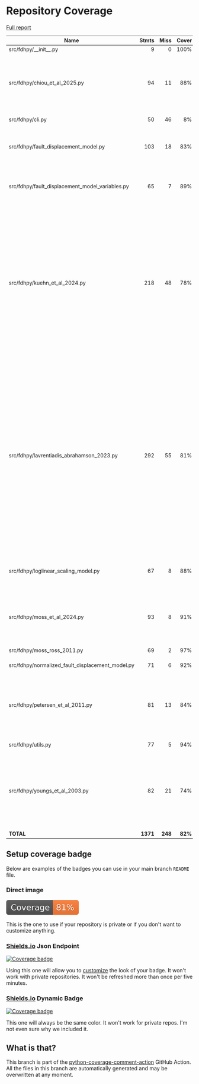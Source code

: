 # Repository Coverage

[Full report](https://htmlpreview.github.io/?https://github.com/asarmy/fdhpy/blob/coverage-data-branch/htmlcov/index.html)

| Name                                                |    Stmts |     Miss |   Cover |   Missing |
|---------------------------------------------------- | -------: | -------: | ------: | --------: |
| src/fdhpy/\_\_init\_\_.py                           |        9 |        0 |    100% |           |
| src/fdhpy/chiou\_et\_al\_2025.py                    |       94 |       11 |     88% |100, 107-108, 137-140, 204-207, 251, 255 |
| src/fdhpy/cli.py                                    |       50 |       46 |      8% |    29-113 |
| src/fdhpy/fault\_displacement\_model.py             |      103 |       18 |     83% |76, 79-93, 99, 148, 194, 240, 288 |
| src/fdhpy/fault\_displacement\_model\_variables.py  |       65 |        7 |     89% |101-107, 157-158, 182-183 |
| src/fdhpy/kuehn\_et\_al\_2024.py                    |      218 |       48 |     78% |119-120, 137-144, 173-174, 178-191, 212-238, 244, 250, 306-309, 472-478, 508-511, 536, 541-546, 615, 625, 629 |
| src/fdhpy/lavrentiadis\_abrahamson\_2023.py         |      292 |       55 |     81% |112-113, 132, 135-136, 146-153, 165-168, 189-192, 271-274, 312-315, 325-328, 407, 427-430, 480-481, 601, 619-629, 639-640, 677, 686, 690 |
| src/fdhpy/loglinear\_scaling\_model.py              |       67 |        8 |     88% |37, 51-56, 127, 133, 165, 170 |
| src/fdhpy/moss\_et\_al\_2024.py                     |       93 |        8 |     91% |106-107, 125, 132-133, 244, 260, 273 |
| src/fdhpy/moss\_ross\_2011.py                       |       69 |        2 |     97% |  198, 211 |
| src/fdhpy/normalized\_fault\_displacement\_model.py |       71 |        6 |     92% |41, 43-48, 96 |
| src/fdhpy/petersen\_et\_al\_2011.py                 |       81 |       13 |     84% |113-117, 130-134, 188-193, 223-226, 264, 268 |
| src/fdhpy/utils.py                                  |       77 |        5 |     94% |39-41, 62, 139 |
| src/fdhpy/youngs\_et\_al\_2003.py                   |       82 |       21 |     74% |113-117, 123-125, 152-159, 163-170, 202-205, 218, 231 |
|                                           **TOTAL** | **1371** |  **248** | **82%** |           |


## Setup coverage badge

Below are examples of the badges you can use in your main branch `README` file.

### Direct image

[![Coverage badge](https://raw.githubusercontent.com/asarmy/fdhpy/coverage-data-branch/badge.svg)](https://htmlpreview.github.io/?https://github.com/asarmy/fdhpy/blob/coverage-data-branch/htmlcov/index.html)

This is the one to use if your repository is private or if you don't want to customize anything.

### [Shields.io](https://shields.io) Json Endpoint

[![Coverage badge](https://img.shields.io/endpoint?url=https://raw.githubusercontent.com/asarmy/fdhpy/coverage-data-branch/endpoint.json)](https://htmlpreview.github.io/?https://github.com/asarmy/fdhpy/blob/coverage-data-branch/htmlcov/index.html)

Using this one will allow you to [customize](https://shields.io/endpoint) the look of your badge.
It won't work with private repositories. It won't be refreshed more than once per five minutes.

### [Shields.io](https://shields.io) Dynamic Badge

[![Coverage badge](https://img.shields.io/badge/dynamic/json?color=brightgreen&label=coverage&query=%24.message&url=https%3A%2F%2Fraw.githubusercontent.com%2Fasarmy%2Ffdhpy%2Fcoverage-data-branch%2Fendpoint.json)](https://htmlpreview.github.io/?https://github.com/asarmy/fdhpy/blob/coverage-data-branch/htmlcov/index.html)

This one will always be the same color. It won't work for private repos. I'm not even sure why we included it.

## What is that?

This branch is part of the
[python-coverage-comment-action](https://github.com/marketplace/actions/python-coverage-comment)
GitHub Action. All the files in this branch are automatically generated and may be
overwritten at any moment.